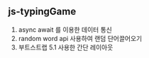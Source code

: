 ## js-typingGame

1. async await 를 이용한 데이터 통신 
2. random word api 사용하여 랜덤 단어끌어오기
3. 부트스트랩 5.1 사용한 간단 레이아웃
